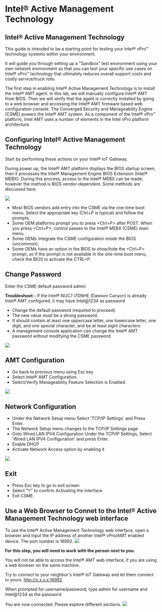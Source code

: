 # Intel® Active Management Technology



 ## Intel® Active Management Technology

This guide is intended to be a starting point for testing your Intel® vPro™ technology systems within your environment.

It will guide you through setting up a "Sandbox" test environment using your own network environment so that you can test your specific use cases on Intel® vPro™ technology that ultimately reduces overall support costs and costly service/truck rolls.

The first step in enabling Intel® Active Management Technology is to install the Intel® AMT agent. In this lab, we will manually configure Intel® AMT from BIOS. Then we will verify that the agent is correctly installed by going to a web browser and accessing the Intel® AMT firmware based web configuration console. The Converged Security and Manageability Engine (CSME) powers the Intel® AMT system. As a component of the Intel® vPro™ platform, Intel AMT uses a number of elements in the Intel vPro platform architecture.
## Configuring Intel® Active Management Technology

Start by performing these actions on your Intel® IoT Gateway.

During power up, the Intel® AMT platform displays the BIOS startup screen, then it processes the Intel® Management Engine BIOS Extension  (Intel® MEBX). During this process, access to the Intel® MEBX can be made; however the method is BIOS vendor-dependent. Some methods are discussed here.

![](images/MEBX001.JPG)
*   Most BIOS vendors add entry into the CSME via the one-time boot menu. Select the appropriate key (Ctrl+P is typical) and follow the prompts.
*   Some OEM platforms prompt you to press <Ctrl+P> after POST. When you press <Ctrl+P>, control passes to the Intel® MEBX (CSME) main menu.
*   Some OEMs integrate the CSME configuration inside the BIOS (uncommon).
*   Some OEMs have an option in the BIOS to show/hide the <Ctrl+P> prompt, so if the prompt is not available in the one-time boot menu, check the BIOS to activate the CTRL+P.

## Change Password
Enter the CSME default password admin

**Troubleshoot**:- If the Intel® NUC7 i7DNHE (Dawson Canyon) is already Intel® AMT configured, it may have Intel@1234 as password

*   Change the default password (required to proceed).
*   The new value must be a strong password.
*   It should contain at least one uppercase letter, one lowercase letter, one digit, and one special character, and be at least eight characters.
*   A management console application can change the Intel® AMT password without modifying the CSME password.

![](images/MEBX002.JPG)


## AMT Configuration
*   Go back to previous menu using Esc key
*   Select Intel® AMT Configuration.
*   Select/Verify Manageability Feature Selection is Enabled.

![](images/MEBX003.JPG)

## Network Configuration
*   Under the Network Setup menu Select 'TCP/IP Settings' and Press Enter.
*   The Network Setup menu changes to the TCP/IP Settings page
*   Goto Wired LAN IPV4 Configuration Under the TCP/IP Settings, Select 'Wired LAN IPV4 Configuration' and press Enter.
*   Enable DHCP
*   Activate Network Access option by enabling it

![](images/MEBX004.JPG)

## Exit
*   Press Esc key to go to exit screen
*   Select "Y" to confirm Activating the interface.
*   Exit CSME.

## Use a Web Browser to Connet to the Intel® Active Management Technology web interface

To use the Intel® Active Management Technology web interface, open a browser and input the IP address of another Intel® vPro/AMT enabled device. The port number is 16992.
![](images/002-Intel-AMT-Web-Browser-Login-Screen.jpg)


**For this step, you will need to work with the person next to you.**

You will not be able to access the Intel® AMT web interface, if you are using a web browser on the same machine.

Try to connect to your neighbor's Intel® IoT Gateway and let them connect to yours. http://x.x.x.x:16992

When prompted for username/password, type admin for username and Intel@1234 as the password

You are now connected. Please explore different sections.
![](images/003-Intel-AMT-Web-Browser-Screen.jpg)
